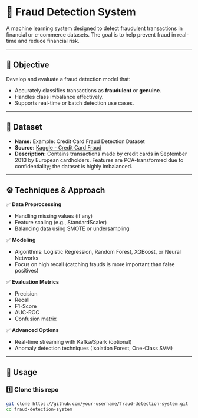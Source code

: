# 🚨 Fraud Detection System

A machine learning system designed to detect fraudulent transactions in financial or e-commerce datasets. The goal is to help prevent fraud in real-time and reduce financial risk.

---

## 📌 Objective

Develop and evaluate a fraud detection model that:
- Accurately classifies transactions as **fraudulent** or **genuine**.
- Handles class imbalance effectively.
- Supports real-time or batch detection use cases.

---

## 📁 Dataset

- **Name:** Example: Credit Card Fraud Detection Dataset
- **Source:** [Kaggle - Credit Card Fraud](https://www.kaggle.com/mlg-ulb/creditcardfraud)  
- **Description:** Contains transactions made by credit cards in September 2013 by European cardholders. Features are PCA-transformed due to confidentiality; the dataset is highly imbalanced.

---

## ⚙️ Techniques & Approach

✅ **Data Preprocessing**
- Handling missing values (if any)
- Feature scaling (e.g., StandardScaler)
- Balancing data using SMOTE or undersampling

✅ **Modeling**
- Algorithms: Logistic Regression, Random Forest, XGBoost, or Neural Networks
- Focus on high recall (catching frauds is more important than false positives)

✅ **Evaluation Metrics**
- Precision
- Recall
- F1-Score
- AUC-ROC
- Confusion matrix

✅ **Advanced Options**
- Real-time streaming with Kafka/Spark (optional)
- Anomaly detection techniques (Isolation Forest, One-Class SVM)

---

## 🧪 Usage

### 1️⃣ Clone this repo
```bash
git clone https://github.com/your-username/fraud-detection-system.git
cd fraud-detection-system
